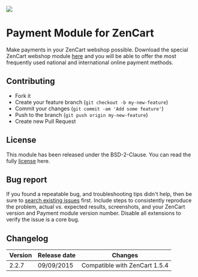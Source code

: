 ![](https://icepay.com/app/themes/icepay/dist/images/logos/logo_icepay.svg)

# Payment Module for ZenCart

Make payments in your ZenCart webshop possible. Download the special ZenCart webshop module [here](https://github.com/icepay/ZenCart/releases) and you will be able to offer the most frequently used national and international online payment methods.

## Contributing ##

* Fork it
* Create your feature branch (`git checkout -b my-new-feature`)
* Commit your changes (`git commit -am 'Add some feature'`)
* Push to the branch (`git push origin my-new-feature`)
* Create new Pull Request

## License ##

This module has been released under the BSD-2-Clause. You can read the fully [license](https://github.com/icepay/ZenCart/blob/master/LICENSE) here.

## Bug report ##

If you found a repeatable bug, and troubleshooting tips didn't help, then be sure to [search existing issues](https://github.com/icepay/zencart/issues) first. Include steps to consistently reproduce the problem, actual vs. expected results, screenshots, and your ZenCart version and Payment module version number. Disable all extensions to verify the issue is a core bug.

## Changelog ##

Version | Release date | Changes
------- | ------------ | -------
2.2.7   | 09/09/2015   | Compatible with ZenCart 1.5.4
